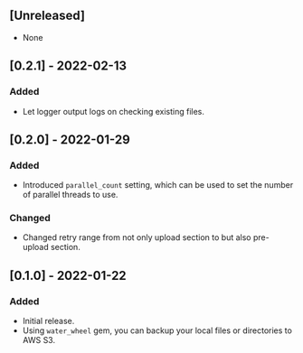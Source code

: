 ## [Unreleased]
* None

## [0.2.1] - 2022-02-13
### Added
- Let logger output logs on checking existing files.

## [0.2.0] - 2022-01-29
### Added
- Introduced `parallel_count` setting, which can be used to set the number of parallel threads to use.

### Changed
- Changed retry range from not only upload section to but also pre-upload section.

## [0.1.0] - 2022-01-22
### Added
- Initial release.
- Using `water_wheel` gem, you can backup your local files or directories to AWS S3.
